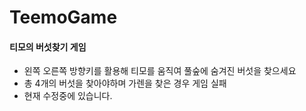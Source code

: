 # TeemoGame


#### 티모의 버섯찾기 게임 

* 왼쪽 오른쪽 방향키를 활용해 티모를 움직여 풀숲에 숨겨진 버섯을 찾으세요 
* 총 4개의 버섯을 찾아야하며 가렌을 찾은 경우 게임 실패 
* 현재 수정중에 있습니다.
